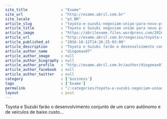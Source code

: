 ```yaml
---
site_title               : "Exame"
site_url                 : "http://exame.abril.com.br"
site_locale              : "pt_BR"
article_slug             : "toyota-e-suzuki-negociam-uniao-para-novo-projeto"
article_title            : "Toyota e Suzuki negociam união para novo projeto"
article_image            : "https://abrilexame.files.wordpress.com/2016/10/size_960_16_9_toyota-suzuki1.jpg?quality=70&strip=all&w=960"
article_url              : "http://exame.abril.com.br/negocios/toyota-e-suzuki-negociam-uniao-para-novo-projeto-2/"
article_published_at     : "2016-10-12T14:26:25-03:00"
article_description      : "Toyota e Suzuki farão o desenvolvimento conjunto de um carro autônomo e de veículos de baixo custo..."
article_author_name      : "diogomax07"
article_author_image     : null
article_author_biography : null
article_author_profile   : "http://exame.abril.com.br/author/diogomax07/"
article_author_facebook  : null
article_author_twitter   : null
category                 : ['business']
tags                     : ['Exame']
permalink                : "/:categories/toyota-e-suzuki-negociam-uniao-para-novo-projeto/"
layout                   : post
---
```


Toyota e Suzuki farão o desenvolvimento conjunto de um carro autônomo e de veículos de baixo custo...
